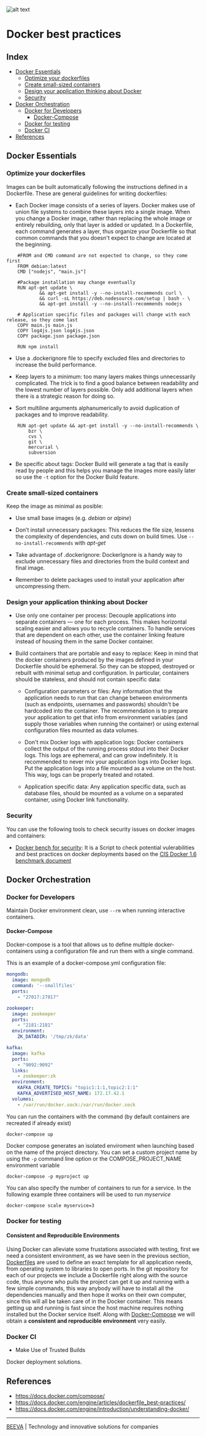 ![alt text](static/docker-logo.jpg "DOCKER-LOGO")

# Docker best practices

## Index

* [Docker Essentials](#docker-essentials)
	* [Optimize your dockerfiles](#optimize-your-dockerfiles)
	* [Create small-sized containers](#create-small-sized-containers)
	* [Design your application thinking about Docker](#design-your-application-thinking-about-docker)
	* [Security](#security)
* [Docker Orchestration](#docker-orchestration)
	* [Docker for Developers](#docker-for-developers)
		* [Docker-Compose](#docker-compose)
  	* [Docker for testing](#docker-for-testing)
	* [Docker CI](#docker-ci)
* [References](#references)

## Docker Essentials

### Optimize your dockerfiles

Images can be built automatically following the instructions defined in a Dockerfile. These are general guidelines for writing dockerfiles:

* Each Docker image consists of a series of layers. Docker makes use of union file systems to combine these layers into a single image. When you change a Docker image, rather than replacing the whole image or entirely rebuilding, only that layer is added or updated. In a Dockerfile, each command generates a layer, thus organize your Dockerfile so that common commands that you doesn't expect to change are located at the beginning.

```
	#FROM and CMD command are not expected to change, so they come first
	FROM debian:latest
	CMD ["nodejs", "main.js"]

	#Package installation may change eventually
	RUN apt-get update \
		    && apt-get install -y --no-install-recommends curl \
		    && curl -sL https://deb.nodesource.com/setup | bash - \
		    && apt-get install -y --no-install-recommends nodejs

	# Application specific files and packages will change with each release, so they come last
	COPY main.js main.js
	COPY log4js.json log4js.json
	COPY package.json package.json

	RUN npm install
```

* Use a .dockerignore file to specify excluded files and directories to increase the build performance.

* Keep layers to a minimum: too many layers makes things unnecessarily complicated. The trick is to find a good balance between readability and the lowest number of layers possible. Only add additional layers when there is a strategic reason for doing so.

* Sort multiline arguments alphanumerically to avoid duplication of packages and to improve readability.
```
	RUN apt-get update && apt-get install -y --no-install-recommends \
	  	bzr \
		cvs \
	  	git \
	  	mercurial \
	  	subversion
```

* Be specific about tags: Docker Build will generate a tag that is easily read by people and this helps you manage the images more easily later so use the ```-t``` option for the Docker Build feature.


### Create small-sized containers

Keep the image as minimal as posible:

* Use small base images (e.g. *debian* or *alpine*)

* Don’t install unnecessary packages: This reduces the file size, lessens the complexity of dependencies, and cuts down on build times. Use ```--no-install-recommends``` with *apt-get*

* Take advantage of .dockerignore: DockerIgnore is a handy way to exclude unnecessary files and directories from the build context and final image.

* Remember to delete packages used to install your application after uncompressing them.

### Design your application thinking about Docker

* Use only one container per process: Decouple applications into separate containers — one for each process. This makes horizontal scaling easier and allows you to recycle containers. To handle services that are dependent on each other, use the container linking feature instead of housing them in the same Docker container.

* Build containers that are portable and easy to replace: Keep in mind that the docker containers produced by the images defined in your Dockerfile should be ephemeral. So they can be stopped, destroyed or rebuilt with minimal setup and configuration. In particular, containers should be stateless, and should not contain specific data:

	* Configuration parameters or files: Any information that the application needs to run that can change between environments (such as endpoints, usernames and passwords) shouldn't be hardcoded into the container. The recommendation is to prepare your application to get that info from environment variables (and supply those variables when running the container) or using external configuration files mounted as data volumes.

	* Don't mix Docker logs with application logs: Docker containers collect the output of the running process stdout into their Docker logs. This logs are ephemeral, and can grow indefinitely. It is recommended to never mix your application logs into Docker logs. Put the application logs into a file mounted as a volume on the host. This way, logs can be properly treated and rotated.

	* Application specific data: Any application specific data, such as database files, should be mounted as a volume on a separated container, using Docker link functionality.

### Security

You can use the following tools to check security issues on docker images and containers:
 * [Docker bench for security](https://github.com/docker/docker-bench-security): It is a Script to check potential vulerabilities and best practices on docker deployments based on the [CIS Docker 1.6 benchmark document](https://benchmarks.cisecurity.org/tools2/docker/CIS_Docker_1.6_Benchmark_v1.0.0.pdf)

## Docker Orchestration

### Docker for Developers

Maintain Docker environment clean, use ```--rm``` when running interactive containers.

#### Docker-Compose
Docker-compose is a tool that allows us to define multiple docker-containers using a configuration file and run them with a single command.

This is an example of a docker-compose.yml configuration file:
```yaml
mongodb:
  image: mongodb
  command: '--smallfiles'
  ports:
    - "27017:27017"

zookeeper:
  image: zookeeper
  ports:
    - "2181:2181"
  environment:
    ZK_DATADIR: '/tmp/zk/data'

kafka:
  image: kafka
  ports:
    - "9092:9092"
  links:
    - zookeeper:zk
  environment:
    KAFKA_CREATE_TOPICS: "topic1:1:1,topic2:1:1"
    KAFKA_ADVERTISED_HOST_NAME: 172.17.42.1
  volumes:
    - /var/run/docker.sock:/var/run/docker.sock

```

You can run the containers with the command (by default containers are recreated if already exist)

````
docker-compose up
````

Docker compose generates an isolated enviroment when launching based on the name of the project directory. You can set a custom project name by using the ```-p``` command line option or the COMPOSE_PROJECT_NAME environment variable

````
docker-compose -p myproject up
````

You can also specify the number of containers to run for a service. In the following example three containers will be used to run *myservice*
````
docker-compose scale myservice=3
````

### Docker for testing

#### Consistent and Reproducible Environments

Using Docker can alleviate some frustations associated with testing, first we need a consistent environment, as we have seen in the previous section, [Dockerfiles](#optimize-your-dockerfiles) are used to define an exact template for all application needs, from operating system to libraries to open ports. In the git repository for each of our projects we include a Dockerfile right along with the source code, thus anyone who pulls the project can get it up and running with a few simple commands, this way anybody will have to install all the dependencies manually and then hope it works on their own computer, since this will all be taken care of in the Docker container. This means getting up and running is fast since the host machine requires nothing installed but the Docker service itself. Along with [Docker-Compose](#docker-compose) we will obtain a **consistent and reproducible environment** very easily.

### Docker CI

* Make Use of Trusted Builds

Docker deployment solutions.

## References

* https://docs.docker.com/compose/
* https://docs.docker.com/engine/articles/dockerfile_best-practices/
* https://docs.docker.com/engine/introduction/understanding-docker/

___

[BEEVA](https://www.beeva.com) | Technology and innovative solutions for companies

